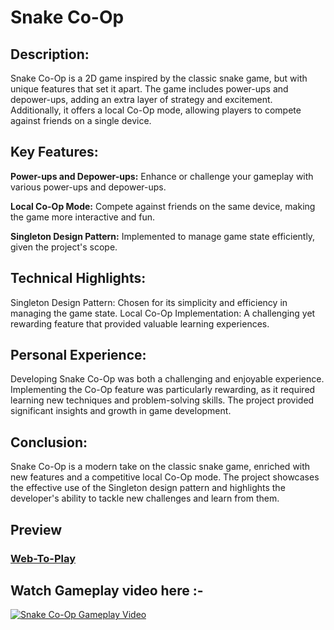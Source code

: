 # Snake Co-Op

## Description:

Snake Co-Op is a 2D game inspired by the classic snake game, but with unique features that set it apart. The game includes power-ups and depower-ups, adding an extra layer of strategy and excitement. Additionally, it offers a local Co-Op mode, allowing players to compete against friends on a single device.

## Key Features:

**Power-ups and Depower-ups:** Enhance or challenge your gameplay with various power-ups and depower-ups.

**Local Co-Op Mode:** Compete against friends on the same device, making the game more interactive and fun.

**Singleton Design Pattern:** Implemented to manage game state efficiently, given the project's scope.

## Technical Highlights:

Singleton Design Pattern: Chosen for its simplicity and efficiency in managing the game state.
Local Co-Op Implementation: A challenging yet rewarding feature that provided valuable learning experiences.

## Personal Experience:

Developing Snake Co-Op was both a challenging and enjoyable experience. Implementing the Co-Op feature was particularly rewarding, as it required learning new techniques and problem-solving skills. The project provided significant insights and growth in game development.

## Conclusion:

Snake Co-Op is a modern take on the classic snake game, enriched with new features and a competitive local Co-Op mode. The project showcases the effective use of the Singleton design pattern and highlights the developer's ability to tackle new challenges and learn from them.

## Preview

### [Web-To-Play](https://outscal.com/devmaheswari2017/game/play-snake-2d-game)


## Watch Gameplay video here :- 

[![Snake Co-Op Gameplay Video](https://img.youtube.com/vi/2Y5wDuzKj8M/0.jpg)](https://www.youtube.com/watch?v=2Y5wDuzKj8M)

